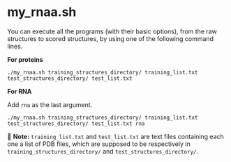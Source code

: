 # my_rnaa.sh

You can execute all the programs (with their basic options), from the raw structures to scored structures, by using one of the following command lines.

**For proteins**

```
./my_rnaa.sh training_structures_directory/ training_list.txt test_structures_directory/ test_list.txt
```

**For RNA**

Add `rna` as the last argument.
```
./my_rnaa.sh training_structures_directory/ training_list.txt test_structures_directory/ test_list.txt rna
```

:pencil: **Note:** `training_list.txt` and `test_list.txt` are text files containing each one a list of PDB files, which are supposed to be respectively in `training_structures_directory/` and `test_structures_directory/`.

